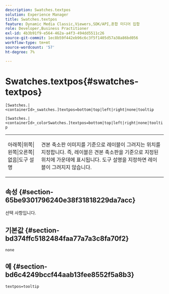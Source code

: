 ```yaml
---
description: Swatches.textpos
solution: Experience Manager
title: Swatches.textpos
feature: Dynamic Media Classic,Viewers,SDK/API,혼합 미디어 집합
role: Developer,Business Practitioner
exl-id: 4b3b91f9-e564-462a-a4f3-494dd5511c26
source-git-commit: 1ec8b59f442eb96c6c3f5f1405d57a38a86bd056
workflow-type: tm+mt
source-wordcount: '57'
ht-degree: 7%

---
```


# Swatches.textpos{#swatches-textpos}

`[Swatches.|<containerId>_swatches.]textpos=bottom|top|left|right|none|tooltip`

`[Swatches.|<containerId>_colorSwatches.]textpos=bottom|top|left|right|none|tooltip`

<table id="table_B3B03B00DCF0466DB332E851F4DDF610"> 
 <tbody> 
  <tr> 
   <td> <p> <span class="codeph"> 아래쪽|위쪽|왼쪽|오른쪽|없음|도구 설명</span> </p> </td> 
   <td> <p> 견본 축소판 이미지를 기준으로 레이블이 그려지는 위치를 지정합니다. 즉, 레이블은 견본 축소판을 기준으로 지정된 위치에 가운데에 표시됩니다. <span class="codeph"> 도구 설명</span>을 지정하면 레이블이 그려지지 않습니다. </p> </td> 
  </tr> 
 </tbody> 
</table>

## 속성 {#section-65be9301796240e38f31818229da7acc}

선택 사항입니다.

## 기본값 {#section-bd374ffc5182484faa77a7a3c8fa70f2}

`none`

## 예 {#section-bd6c4249bccf44aab13fee8552f5a8b3}

`textpos=tooltip`
